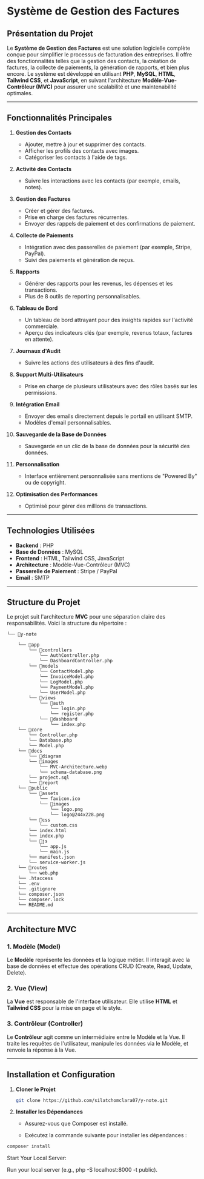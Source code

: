 # Système de Gestion des Factures

## **Présentation du Projet**

Le **Système de Gestion des Factures** est une solution logicielle complète conçue pour simplifier le processus de facturation des entreprises. Il offre des fonctionnalités telles que la gestion des contacts, la création de factures, la collecte de paiements, la génération de rapports, et bien plus encore. Le système est développé en utilisant **PHP**, **MySQL**, **HTML**, **Tailwind CSS**, et **JavaScript**, en suivant l'architecture **Modèle-Vue-Contrôleur (MVC)** pour assurer une scalabilité et une maintenabilité optimales.

---

## **Fonctionnalités Principales**

1. **Gestion des Contacts**
   - Ajouter, mettre à jour et supprimer des contacts.
   - Afficher les profils des contacts avec images.
   - Catégoriser les contacts à l'aide de tags.

2. **Activité des Contacts**
   - Suivre les interactions avec les contacts (par exemple, emails, notes).

3. **Gestion des Factures**
   - Créer et gérer des factures.
   - Prise en charge des factures récurrentes.
   - Envoyer des rappels de paiement et des confirmations de paiement.

4. **Collecte de Paiements**
   - Intégration avec des passerelles de paiement (par exemple, Stripe, PayPal).
   - Suivi des paiements et génération de reçus.

5. **Rapports**
   - Générer des rapports pour les revenus, les dépenses et les transactions.
   - Plus de 8 outils de reporting personnalisables.

6. **Tableau de Bord**
   - Un tableau de bord attrayant pour des insights rapides sur l'activité commerciale.
   - Aperçu des indicateurs clés (par exemple, revenus totaux, factures en attente).

7. **Journaux d'Audit**
   - Suivre les actions des utilisateurs à des fins d'audit.

8. **Support Multi-Utilisateurs**
   - Prise en charge de plusieurs utilisateurs avec des rôles basés sur les permissions.

9. **Intégration Email**
   - Envoyer des emails directement depuis le portail en utilisant SMTP.
   - Modèles d'email personnalisables.

10. **Sauvegarde de la Base de Données**
    - Sauvegarde en un clic de la base de données pour la sécurité des données.

11. **Personnalisation**
    - Interface entièrement personnalisée sans mentions de "Powered By" ou de copyright.

12. **Optimisation des Performances**
    - Optimisé pour gérer des millions de transactions.

---

## **Technologies Utilisées**

- **Backend** : PHP
- **Base de Données** : MySQL
- **Frontend** : HTML, Tailwind CSS, JavaScript
- **Architecture** : Modèle-Vue-Contrôleur (MVC)
- **Passerelle de Paiement** : Stripe / PayPal
- **Email** : SMTP

---

## **Structure du Projet**

Le projet suit l'architecture **MVC** pour une séparation claire des responsabilités. Voici la structure du répertoire :

```text
└── 📁y-note

    └── 📁app
        └── 📁controllers
            └── AuthController.php
            └── DashboardController.php
        └── 📁models
            └── ContactModel.php
            └── InvoiceModel.php
            └── LogModel.php
            └── PaymentModel.php
            └── UserModel.php
        └── 📁views
            └── 📁auth
                └── login.php
                └── register.php
            └── 📁dashboard
                └── index.php
    └── 📁core
        └── Controller.php
        └── Database.php
        └── Model.php
    └── 📁docs
        └── 📁diagram
        └── 📁images
            └── MVC-Architecture.webp
            └── schema-database.png
        └── project.sql
        └── 📁report
    └── 📁public
        └── 📁assets
            └── favicon.ico
            └── 📁images
                └── logo.png
                └── logo@244x228.png
        └── 📁css
            └── custom.css
        └── index.html
        └── index.php
        └── 📁js
            └── app.js
            └── main.js
        └── manifest.json
        └── service-worker.js
    └── 📁routes
        └── web.php
    └── .htaccess
    └── .env
    └── .gitignore
    └── composer.json
    └── composer.lock
    └── README.md
```
---

## **Architecture MVC**

### **1. Modèle (Model)**
Le **Modèle** représente les données et la logique métier. Il interagit avec la base de données et effectue des opérations CRUD (Create, Read, Update, Delete).

### **2. Vue (View)**
La **Vue** est responsable de l'interface utilisateur. Elle utilise **HTML** et **Tailwind CSS** pour la mise en page et le style.

### **3. Contrôleur (Controller)**
Le **Contrôleur** agit comme un intermédiaire entre le Modèle et la Vue. Il traite les requêtes de l'utilisateur, manipule les données via le Modèle, et renvoie la réponse à la Vue.

---

## **Installation et Configuration**

1. **Cloner le Projet**
   ```bash
   git clone https://github.com/silatchomclara07/y-note.git
   ```

2. **Installer les Dépendances**

    -   Assurez-vous que Composer est installé.

    -   Exécutez la commande suivante pour installer les dépendances :
```bash
composer install    
```
Start Your Local Server:

Run your local server (e.g., php -S localhost:8000 -t public).